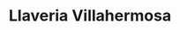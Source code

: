 ---
title: "Llaveria Villahermosa"
url: /juarez-chih/llaveria-villahermosa/
shop: Schlüsseldienst
---